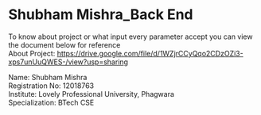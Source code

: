 # Shubham Mishra_Back End
To know about project or what input every parameter accept you can view the document below for reference<br/>
About Project: https://drive.google.com/file/d/1WZjrCCyQqo2CDzOZi3-xps7unUuQWES-/view?usp=sharing

Name: Shubham Mishra<br/>
Registration No: 12018763<br/>
Institute: Lovely Professional University, Phagwara<br/>
Specialization: BTech CSE<br/>
